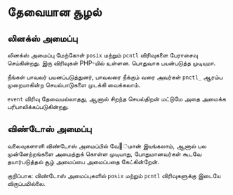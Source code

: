 # தேவையான சூழல்

## லினக்ஸ் அமைப்பு
லினக்ஸ் அமைப்பு மேற்கோள் `posix` மற்றும் `pcntl` விரிவுகளை பேராசைவு செய்கின்றது. இரு விரிவுகள் PHP-யில் உள்ளன. பொதுவாக பயன்படுத்த முடியுமா.

நீங்கள் பாவலர் பயனப்படுத்துனர், பாவலரை நீக்கும் வரை அவர்கள் `pnctl_` ஆரம்ப முறையாகின்ற செயல்பாடுகளை முடக்கி வைக்கலாம்.

`event` விரிவு தேவையல்லாதது, ஆனால் சிறந்த செயல்திறன் மட்டுமே அதை அமைக்க பரிபாலிக்கப்படுகின்றது.

## விண்டோஸ் அமைப்பு
வலைவுகளாளி விண்டோஸ் அமைப்பில் வே஬்மான் இயங்கலாம், ஆனால் பல முன்னேற்றங்களை அமைத்துக் கொள்ள முடியாது, போதுமானவர்கள் கூடவே தயார்படுத்தல் சூழ் அமைப்பை அமைப்பதை கேட்கின்றேன்.

குறிப்பாக: விண்டோஸ் அமைப்புகளில் `posix` மற்றும் `pcntl` விரிவுகளுக்கு இடையே விருப்பமில்லை.
